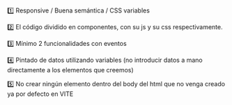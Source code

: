 1️⃣ Responsive / Buena semántica / CSS variables

2️⃣ El código dividido en componentes, con su js y su css respectivamente.

3️⃣ Mínimo 2 funcionalidades con eventos

4️⃣ Pintado de datos utilizando variables (no introducir datos a mano directamente a los elementos que creemos)

5️⃣ No crear ningún elemento dentro del body del html que no venga creado ya por defecto en VITE
